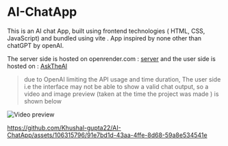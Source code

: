 # AI-ChatApp

This is an AI chat App, built using frontend technologies ( HTML, CSS, JavaScript) and bundled using vite . App inspired by none other than chatGPT by openAI. 

The server side is hosted on openrender.com : [server](https://aichatapp.onrender.com) 
and the user side is hosted on : [AskTheAI](https://chatwith-ai.vercel.app)

> due to OpenAI limiting the API usage and time duration, The user side i.e the interface may not be able to show a valid chat output, so a video and image preview (taken at the time the project was made ) is shown below

![Video preview](https://github.com/Khushal-gupta22/AI-ChatApp/assets/106315796/07473e0d-2f0e-46c1-a7e1-9cfa36f61114)


https://github.com/Khushal-gupta22/AI-ChatApp/assets/106315796/91e7bd1d-43aa-4ffe-8d68-59a8e534541e

